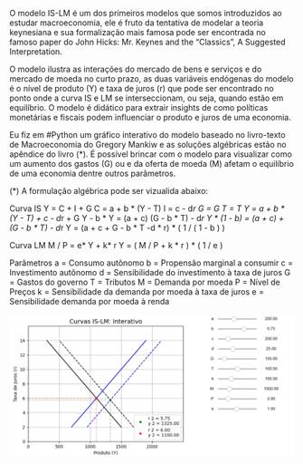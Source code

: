 O modelo IS-LM é um dos primeiros modelos que somos introduzidos ao estudar macroeconomia, ele é fruto da tentativa de modelar a teoria keynesiana e sua formalização mais famosa pode ser encontrada no famoso paper do John Hicks: Mr. Keynes and the “Classics”, A Suggested Interpretation.

O modelo ilustra as interações do mercado de bens e serviços e do mercado de moeda no curto prazo, as duas variáveis endógenas do modelo é o nível de produto (Y) e taxa de juros (r) que pode ser encontrado no ponto onde a curva IS e LM se interseccionam, ou seja, quando estão em equilíbrio. O modelo é didático para extrair insights de como políticas monetárias e fiscais podem influenciar o produto e juros de uma economia.

Eu fiz em #Python um gráfico interativo do modelo baseado no livro-texto de Macroeconomia do Gregory Mankiw e as soluções algébricas estão no apêndice do livro (*). É possível brincar com o modelo para visualizar como um aumento dos gastos (G) ou e da oferta de moeda (M) afetam o equilíbrio de uma economia dentre outros parâmetros. 

(*) A formulação algébrica pode ser vizualida abaixo:

Curva IS
Y = C + I + G
C = a + b * (Y - T)
I = c - d*r
G = G
T = T
Y = a + b * (Y - T) + c - d*r + G
Y - b * Y = (a + c) (G - b * T) - d*r
Y * (1 - b) = (a + c) + (G - b * T) - d*r 
Y = (a + c + G - b * T -d * r) * ( 1 / ( 1 - b ) )

Curva LM
M / P = e* Y + k* r
Y = ( M / P + k * r ) * ( 1 / e )

Parâmetros
a = Consumo autônomo
b = Propensão marginal a consumir
c = Investimento autônomo
d = Sensibilidade do investimento à taxa de juros
G = Gastos do governo
T = Tributos
M = Demanda por moeda
P = Nível de Preços
k = Sensibilidade da demanda por moeda à taxa de juros
e = Sensibilidade demanda por moeda à renda

![Modelo IS-LM](https://github.com/emanuelprd/Modelo-IS-LM/blob/main/modelo%20is-lm.png)

